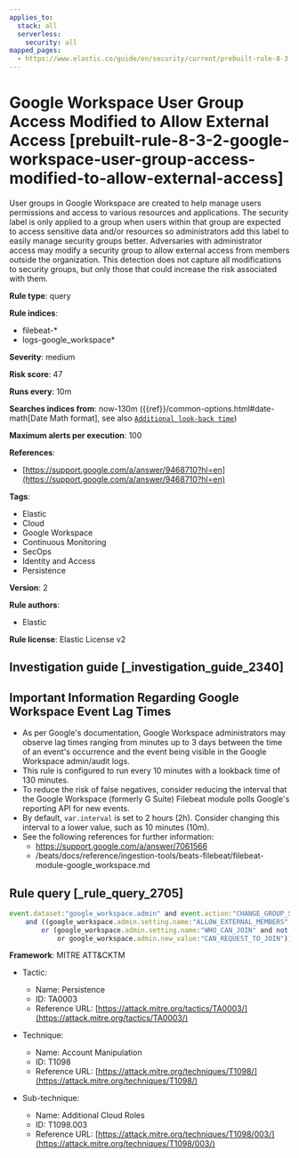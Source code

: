 ```yaml
---
applies_to:
  stack: all
  serverless:
    security: all
mapped_pages:
  - https://www.elastic.co/guide/en/security/current/prebuilt-rule-8-3-2-google-workspace-user-group-access-modified-to-allow-external-access.html
---
```


# Google Workspace User Group Access Modified to Allow External Access [prebuilt-rule-8-3-2-google-workspace-user-group-access-modified-to-allow-external-access]

User groups in Google Workspace are created to help manage users permissions and access to various resources and applications. The security label is only applied to a group when users within that group are expected to access sensitive data and/or resources so administrators add this label to easily manage security groups better. Adversaries with administrator access may modify a security group to allow external access from members outside the organization. This detection does not capture all modifications to security groups, but only those that could increase the risk associated with them.

**Rule type**: query

**Rule indices**:

* filebeat-*
* logs-google_workspace*

**Severity**: medium

**Risk score**: 47

**Runs every**: 10m

**Searches indices from**: now-130m ({{ref}}/common-options.html#date-math[Date Math format], see also [`Additional look-back time`](docs-content://solutions/security/detect-and-alert/create-detection-rule.md#rule-schedule))

**Maximum alerts per execution**: 100

**References**:

* [https://support.google.com/a/answer/9468710?hl=en](https://support.google.com/a/answer/9468710?hl=en)

**Tags**:

* Elastic
* Cloud
* Google Workspace
* Continuous Monitoring
* SecOps
* Identity and Access
* Persistence

**Version**: 2

**Rule authors**:

* Elastic

**Rule license**: Elastic License v2

## Investigation guide [_investigation_guide_2340]

## Important Information Regarding Google Workspace Event Lag Times
- As per Google's documentation, Google Workspace administrators may observe lag times ranging from minutes up to 3 days between the time of an event's occurrence and the event being visible in the Google Workspace admin/audit logs.
- This rule is configured to run every 10 minutes with a lookback time of 130 minutes.
- To reduce the risk of false negatives, consider reducing the interval that the Google Workspace (formerly G Suite) Filebeat module polls Google's reporting API for new events.
- By default, `var.interval` is set to 2 hours (2h). Consider changing this interval to a lower value, such as 10 minutes (10m).
- See the following references for further information:
  - https://support.google.com/a/answer/7061566
  - /beats/docs/reference/ingestion-tools/beats-filebeat/filebeat-module-google_workspace.md

## Rule query [_rule_query_2705]

```js
event.dataset:"google_workspace.admin" and event.action:"CHANGE_GROUP_SETTING" and event.category:"iam"
    and ((google_workspace.admin.setting.name:"ALLOW_EXTERNAL_MEMBERS" and google_workspace.admin.new_value:"true")
        or (google_workspace.admin.setting.name:"WHO_CAN_JOIN" and not (google_workspace.admin.new_value:"INVITED_CAN_JOIN"
            or google_workspace.admin.new_value:"CAN_REQUEST_TO_JOIN")))
```

**Framework**: MITRE ATT&CKTM

* Tactic:

    * Name: Persistence
    * ID: TA0003
    * Reference URL: [https://attack.mitre.org/tactics/TA0003/](https://attack.mitre.org/tactics/TA0003/)

* Technique:

    * Name: Account Manipulation
    * ID: T1098
    * Reference URL: [https://attack.mitre.org/techniques/T1098/](https://attack.mitre.org/techniques/T1098/)

* Sub-technique:

    * Name: Additional Cloud Roles
    * ID: T1098.003
    * Reference URL: [https://attack.mitre.org/techniques/T1098/003/](https://attack.mitre.org/techniques/T1098/003/)



